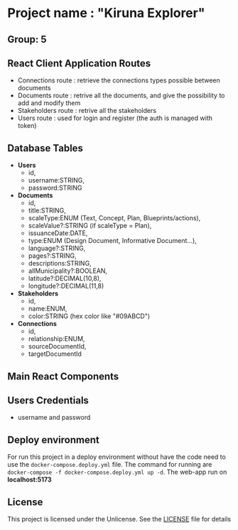# Project name : "Kiruna Explorer"

## Group: 5

## React Client Application Routes

-   Connections route : retrieve the connections types possible between documents
-   Documents route : retrive all the documents, and give the possibility to add and modify them
-   Stakeholders route : retrive all the stakeholders
-   Users route : used for login and register (the auth is managed with token)

## Database Tables

-   **Users**
    -   id,
    -   username:STRING,
    -   password:STRING
-   **Documents**
    -   id,
    -   title:STRING,
    -   scaleType:ENUM (Text, Concept, Plan, Blueprints/actions),
    -   scaleValue?:STRING (if scaleType = Plan),
    -   issuanceDate:DATE,
    -   type:ENUM (Design Document, Informative Document...),
    -   language?:STRING,
    -   pages?:STRING,
    -   descriptions:STRING,
    -   allMunicipality?:BOOLEAN,
    -   latitude?:DECIMAL(10,8),
    -   longitude?:DECIMAL(11,8)
-   **Stakeholders**
    -   id,
    -   name:ENUM,
    -   color:STRING (hex color like "#09ABCD")
-   **Connections**
    -   id,
    -   relationship:ENUM,
    -   sourceDocumentId,
    -   targetDocumentId

## Main React Components

## Users Credentials

- username and password

## Deploy environment

For run this project in a deploy environment without have the code need to use the `docker-compose.deploy.yml` file.
The command for running are `docker-compose -f docker-compose.deploy.yml up -d`.
The web-app run on **localhost:5173**

## License

This project is licensed under the Unlicense. See the [LICENSE](./LICENSE) file for details
